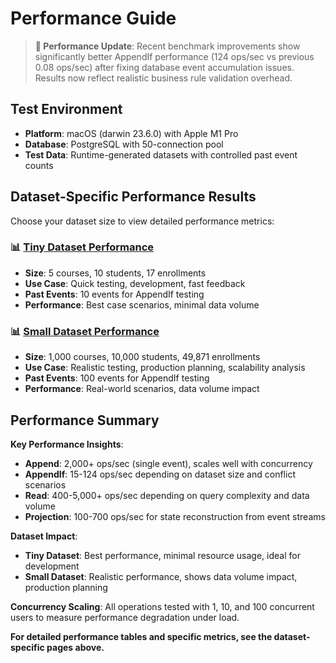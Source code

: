 # Performance Guide

> **🚀 Performance Update**: Recent benchmark improvements show significantly better AppendIf performance (124 ops/sec vs previous 0.08 ops/sec) after fixing database event accumulation issues. Results now reflect realistic business rule validation overhead.

## Test Environment
- **Platform**: macOS (darwin 23.6.0) with Apple M1 Pro
- **Database**: PostgreSQL with 50-connection pool
- **Test Data**: Runtime-generated datasets with controlled past event counts

## Dataset-Specific Performance Results

Choose your dataset size to view detailed performance metrics:

### **📊 [Tiny Dataset Performance](./performance-tiny.md)**
- **Size**: 5 courses, 10 students, 17 enrollments
- **Use Case**: Quick testing, development, fast feedback
- **Past Events**: 10 events for AppendIf testing
- **Performance**: Best case scenarios, minimal data volume

### **📊 [Small Dataset Performance](./performance-small.md)**
- **Size**: 1,000 courses, 10,000 students, 49,871 enrollments  
- **Use Case**: Realistic testing, production planning, scalability analysis
- **Past Events**: 100 events for AppendIf testing
- **Performance**: Real-world scenarios, data volume impact

## Performance Summary

**Key Performance Insights**:
- **Append**: 2,000+ ops/sec (single event), scales well with concurrency
- **AppendIf**: 15-124 ops/sec depending on dataset size and conflict scenarios
- **Read**: 400-5,000+ ops/sec depending on query complexity and data volume
- **Projection**: 100-700 ops/sec for state reconstruction from event streams

**Dataset Impact**:
- **Tiny Dataset**: Best performance, minimal resource usage, ideal for development
- **Small Dataset**: Realistic performance, shows data volume impact, production planning

**Concurrency Scaling**: All operations tested with 1, 10, and 100 concurrent users to measure performance degradation under load.

**For detailed performance tables and specific metrics, see the dataset-specific pages above.**
